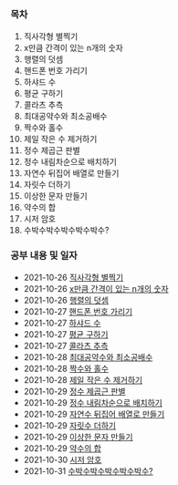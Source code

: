 #  

### 목차

1. 직사각형 별찍기
2. x만큼 간격이 있는 n개의 숫자
3. 행렬의 덧셈
4. 핸드폰 번호 가리기
5. 하샤드 수
6. 평균 구하기
7. 콜라츠 추측
8. 최대공약수와 최소공배수
9. 짝수와 홀수
10. 제일 작은 수 제거하기
11. 정수 제곱근 판별
12. 정수 내림차순으로 배치하기
13. 자연수 뒤집어 배열로 만들기
14. 자릿수 더하기
15. 이상한 문자 만들기
16. 약수의 합
17. 시저 암호
18. 수박수박수박수박수박수?


### 공부 내용 및 일자 

- 2021-10-26 [직사각형 별찍기](./직사각형별찍기/README.md)
- 2021-10-26 [x만큼 간격이 있는 n개의 숫자](./x만큼간격이있는n개의숫자/README.md)
- 2021-10-26 [행렬의 덧셈](./행렬의덧셈/README.md)
- 2021-10-27 [핸드폰 번호 가리기](./핸드폰번호가리기/README.md)
- 2021-10-27 [하샤드 수](./하샤드수/README.md)
- 2021-10-27 [평균 구하기](./평균구하기/README.md)
- 2021-10-27 [콜라츠 추측](./콜라츠추측/README.md)
- 2021-10-28 [최대공약수와 최소공배수](./최대공약수와최소공배수/README.md)
- 2021-10-28 [짝수와 홀수](./짝수와홀수/README.md)
- 2021-10-28 [제일 작은 수 제거하기](./제일작은수제거하기/README.md)
- 2021-10-29 [정수 제곱근 판별](./정수제곱근판별/README.md)
- 2021-10-29 [정수 내림차순으로 배치하기](./정수내림차순으로배치하기/README.md)
- 2021-10-29 [자연수 뒤집어 배열로 만들기](./자연수뒤집어배열로만들기/README.md)
- 2021-10-29 [자릿수 더하기](./자릿수더하기/README.md)
- 2021-10-29 [이상한 문자 만들기](./이상한문자만들기/README.md)
- 2021-10-29 [약수의 합](./약수의합/README.md)
- 2021-10-30 [시저 암호](./시저암호/README.md)
- 2021-10-31 [수박수박수박수박수박수?](./수박수박수박수박수박수/)
